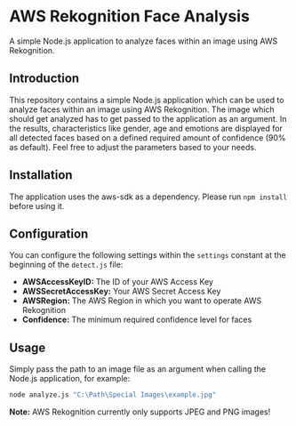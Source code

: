 # AWS Rekognition Face Analysis
A simple Node.js application to analyze faces within an image using AWS Rekognition.

## Introduction
This repository contains a simple Node.js application which can be used to analyze faces within an image using AWS Rekognition. The image which should get analyzed has to get passed to the application as an argument. In the results, characteristics like gender, age and emotions are displayed for all detected faces based on a defined required amount of confidence (90% as default). Feel free to adjust the parameters based to your needs.

## Installation
The application uses the aws-sdk as a dependency. Please run ```npm install``` before using it.

## Configuration
You can configure the following settings within the ```settings``` constant at the beginning of the ```detect.js``` file:
- **AWSAccessKeyID:** The ID of your AWS Access Key
- **AWSSecretAccessKey:** Your AWS Secret Access Key
- **AWSRegion:** The AWS Region in which you want to operate AWS Rekognition
- **Confidence:** The minimum required confidence level for faces

## Usage
Simply pass the path to an image file as an argument when calling the Node.js application, for example:
```bash
node analyze.js "C:\Path\Special Images\example.jpg"
```
**Note:** AWS Rekognition currently only supports JPEG and PNG images!

